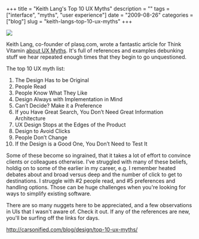 +++
title = "Keith Lang's Top 10 UX Myths"
description = ""
tags = ["interface", "myths", "user experience"]
date = "2009-08-26"
categories = ["blog"]
slug = "keith-langs-top-10-ux-myths"
+++



  <div class="notebook-screenshot"><a href="http://carsonified.com/blog/design/top-10-ux-myths/"><img src="http://media.konigi.com/bluga/wt4a95c2b02ba2f.jpg"/></a></div><p>Keith Lang, co-founder of plasq.com, wrote a fantastic article for Think Vitamin <a href="http://carsonified.com/blog/design/top-10-ux-myths/">about UX Myths</a>. It's full of references and examples debunking stuff we hear repeated enough times that they begin to go unquestioned.</p>
<p>The top 10 UX myth list:</p>
<ol>
<li>The Design Has to be Original</li>
<li>People Read</li>
<li>People Know What They Like</li>
<li>Design Always with Implementation in Mind</li>
<li>Can’t Decide? Make it a Preference</li>
<li>If you Have Great Search, You Don’t Need Great Information Architecture</li>
<li>UX Design Stops at the Edges of the Product</li>
<li>Design to Avoid Clicks</li>
<li>People Don’t Change</li>
<li>If the Design is a Good One, You Don’t Need to Test It</li>
</ol>
<p>Some of these become so ingrained, that it takes a lot of effort to convince clients or colleagues otherwise. I've struggled with many of these beliefs, holdig on to some of the earlier in my career, e.g. I remember heated debates about and broad versus deep and the number of click to get to destinations. I struggle with #2 people read, and #5 preferences and handling options. Those can be huge challenges when you're looking for ways to simplify existing software.</p>
<p>There are so many nuggets here to be appreciated, and a few observations in UIs that I wasn't aware of. Check it out. If any of the references are new, you'll be surfing off the links for days.</p>
    
  <a href="http://carsonified.com/blog/design/top-10-ux-myths/">http://carsonified.com/blog/design/top-10-ux-myths/</a>
